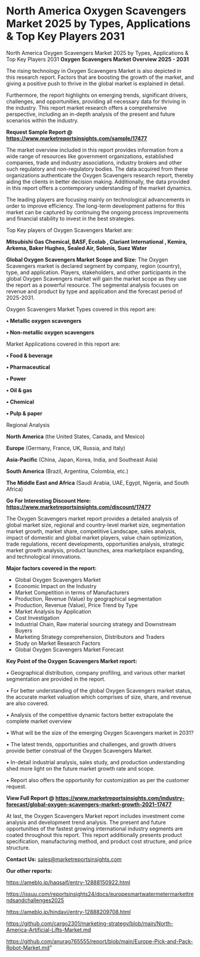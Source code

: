 # North America Oxygen Scavengers Market 2025 by Types, Applications & Top Key Players 2031
North America Oxygen Scavengers Market 2025 by Types, Applications & Top Key Players 2031
<Strong> Oxygen Scavengers Market Overview 2025 - 2031</strong>

The rising technology in Oxygen Scavengers Market is also depicted in this research report. Factors that are boosting the growth of the market, and giving a positive push to thrive in the global market is explained in detail.

Furthermore, the report highlights on emerging trends, significant drivers, challenges, and opportunities, providing all necessary data for thriving in the industry. This report market research offers a comprehensive perspective, including an in-depth analysis of the present and future scenarios within the industry.

<strong>Request Sample Report @ <a href=https://www.marketreportsinsights.com/sample/17477>https://www.marketreportsinsights.com/sample/17477</a></strong>

The market overview included in this report provides information from a wide range of resources like government organizations, established companies, trade and industry associations, industry brokers and other such regulatory and non-regulatory bodies. The data acquired from these organizations authenticate the Oxygen Scavengers research report, thereby aiding the clients in better decision making. Additionally, the data provided in this report offers a contemporary understanding of the market dynamics.

The leading players are focusing mainly on technological advancements in order to improve efficiency. The long-term development patterns for this market can be captured by continuing the ongoing process improvements and financial stability to invest in the best strategies.

Top Key players of Oxygen Scavengers Market are:

<strong>Mitsubishi Gas Chemical, BASF, Ecolab , Clariant International , Kemira, Arkema, Baker Hughes, Sealed Air, Solenis, Suez Water</strong>

<strong><b>Global Oxygen Scavengers Market Scope and Size:</b></strong>
The Oxygen Scavengers market is declared segment by company, region (country), type, and application. Players, stakeholders, and other participants in the global Oxygen Scavengers market will gain the market scope as they use the report as a powerful resource. The segmental analysis focuses on revenue and product by type and application and the forecast period of 2025-2031.

Oxygen Scavengers Market Types covered in this report are:

<strong>• Metallic oxygen scavengers

• Non-metallic oxygen scavengers</strong>

Market Applications covered in this report are:

<strong>• Food & beverage

• Pharmaceutical

• Power

• Oil & gas

• Chemical

• Pulp & paper</strong> 

Regional Analysis

<strong>North America</strong> (the United States, Canada, and Mexico)

<strong>Europe</strong> (Germany, France, UK, Russia, and Italy)

<strong>Asia-Pacific</strong> (China, Japan, Korea, India, and Southeast Asia)

<strong>South America</strong> (Brazil, Argentina, Colombia, etc.)

<strong>The Middle East and Africa</strong> (Saudi Arabia, UAE, Egypt, Nigeria, and South Africa)

<strong>Go For Interesting Discount Here: <a href=https://www.marketreportsinsights.com/discount/17477>https://www.marketreportsinsights.com/discount/17477</a></strong>

The Oxygen Scavengers market report provides a detailed analysis of global market size, regional and country-level market size, segmentation market growth, market share, competitive Landscape, sales analysis, impact of domestic and global market players, value chain optimization, trade regulations, recent developments, opportunities analysis, strategic market growth analysis, product launches, area marketplace expanding, and technological innovations.

<strong><b>Major factors covered in the report:</b></strong>
<ul>
  <li>Global Oxygen Scavengers Market </li>
  <li>Economic Impact on the Industry</li>
  <li>Market Competition in terms of Manufacturers</li>
  <li>Production, Revenue (Value) by geographical segmentation</li>
  <li>Production, Revenue (Value), Price Trend by Type</li>
  <li>Market Analysis by Application</li>
  <li>Cost Investigation</li>
  <li>Industrial Chain, Raw material sourcing strategy and Downstream Buyers</li>
  <li>Marketing Strategy comprehension, Distributors and Traders</li>
  <li>Study on Market Research Factors</li>
  <li>Global Oxygen Scavengers Market Forecast</li>
</ul>

<strong><b>Key Point of the Oxygen Scavengers Market report:</b></strong>

• Geographical distribution, company profiling, and various other market segmentation are provided in the report.

• For better understanding of the global Oxygen Scavengers market status, the accurate market valuation which comprises of size, share, and revenue are also covered.

• Analysis of the competitive dynamic factors better extrapolate the complete market overview

• What will be the size of the emerging Oxygen Scavengers market in 2031?

• The latest trends, opportunities and challenges, and growth drivers provide better construal of the Oxygen Scavengers Market.

• In-detail industrial analysis, sales study, and production understanding shed more light on the future market growth rate and scope.

• Report also offers the opportunity for customization as per the customer request.

<strong><b>View Full Report @ <a href=https://www.marketreportsinsights.com/industry-forecast/global-oxygen-scavengers-market-growth-2021-17477>https://www.marketreportsinsights.com/industry-forecast/global-oxygen-scavengers-market-growth-2021-17477</a></b></strong>


At last, the Oxygen Scavengers Market report includes investment come analysis and development trend analysis. The present and future opportunities of the fastest growing international industry segments are coated throughout this report. This report additionally presents product specification, manufacturing method, and product cost structure, and price structure.

<strong>Contact Us:</strong>
sales@marketreportsinsights.com

<strong>Our other reports:</strong>

<a href=https://ameblo.jp/haqsaif/entry-12888150922.html>https://ameblo.jp/haqsaif/entry-12888150922.html</a>

<a href=https://issuu.com/reportsinsights24/docs/europesmartwatermetermarkettrendsandchallenges2025>https://issuu.com/reportsinsights24/docs/europesmartwatermetermarkettrendsandchallenges2025</a>

<a href=https://ameblo.jp/hindavi/entry-12888209708.html>https://ameblo.jp/hindavi/entry-12888209708.html</a>

<a href=https://github.com/cargo2301/marketing-strategy/blob/main/North-America-Artificial-Lifts-Market.md>https://github.com/cargo2301/marketing-strategy/blob/main/North-America-Artificial-Lifts-Market.md</a>

<a href=https://github.com/anurag765555/report/blob/main/Europe-Pick-and-Pack-Robot-Market.md>https://github.com/anurag765555/report/blob/main/Europe-Pick-and-Pack-Robot-Market.md</a>"
